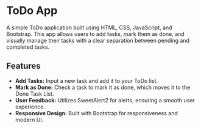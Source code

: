 # ToDo App

A simple ToDo application built using HTML, CSS, JavaScript, and Bootstrap. This app allows users to add tasks, mark them as done, and visually manage their tasks with a clear separation between pending and completed tasks.

## Features

- **Add Tasks:** Input a new task and add it to your ToDo list.
- **Mark as Done:** Check a task to mark it as done, which moves it to the Done Task List.
- **User Feedback:** Utilizes SweetAlert2 for alerts, ensuring a smooth user experience.
- **Responsive Design:** Built with Bootstrap for responsiveness and modern UI.
  